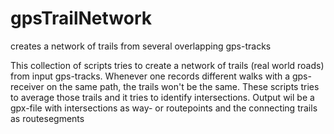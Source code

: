 gpsTrailNetwork
===============

creates a network of trails from several overlapping gps-tracks

This collection of scripts tries to create a network of trails (real world roads) from input gps-tracks.
Whenever one records different walks with a gps-receiver on the same path, the trails won't be the same. 
These scripts tries to average those trails and it tries to identify intersections. 
Output wil be a gpx-file with intersections as way- or routepoints and the connecting trails as routesegments
